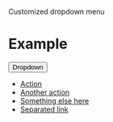 Customized dropdown menu

# Example

<div class="dropdown">
    <button class="btn btn-default dropdown-toggle" type="button" id="dropdownMenu1" data-toggle="dropdown" aria-expanded="true">
        Dropdown
        <span class="caret"></span>
    </button>
    <ul class="dropdown-menu" role="menu" aria-labelledby="dropdownMenu1">
        <li role="presentation"><a role="menuitem" tabindex="-1" href="#">Action</a></li>
        <li role="presentation"><a role="menuitem" tabindex="-1" href="#">Another action</a></li>
        <li role="presentation"><a role="menuitem" tabindex="-1" href="#">Something else here</a></li>
        <li role="presentation"><a role="menuitem" tabindex="-1" href="#">Separated link</a></li>
    </ul>
</div>
